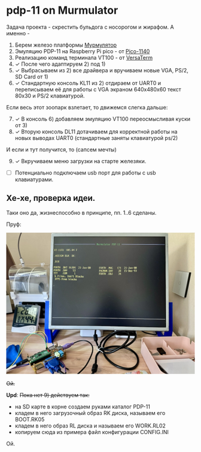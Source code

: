 # pdp-11 on Murmulator

Задача проекта - скрестить бульдога с носорогом и жирафом.
А именно - 

1. Берем железо платформы [Мурмулятор](https://murmulator.ru)
2. Эмуляцию PDP-11 на Raspberry Pi pico - от [Pico-1140](https://github.com/Isysxp/Pico_1140)
3. Реализацию команд терминала VT100 - от [VersaTerm](https://github.com/tsybulin/VersaTerm)
4. ✓ После чего адаптируем 2) под 1)
5. ✓ Выбрасываем из 2) все драйвера и вручиваем новые VGA, PS/2, SD Card от 1)
6. ✓ Стандартную консоль KL11 из 2) отдираем от UART0 и переписываем её для работы с VGA экраном 640x480x60 текст 80x30 и  PS/2 клавиатурой.

Если весь этот зоопарк взлетает, то движемся слегка дальше:

7. ✓ В консоль 6) добавляем эмуляцию VT100 переосмысливая куски от 3)
8. ✓ Вторую консоль DL11 дотачиваем для корректной работы на новых выводах UART0 (стандартные заняты клавиатурой ps/2)

И если и тут получится, то (сапсем мечты)

9. ✓ Вкручиваем меню загрузки на старте железяки.

- [ ] Потенциально подключаем usb порт для работы с usb клавиатурами.

## Хе-хе, проверка идеи.

Таки оно да, жизнеспособно в принципе, пп. 1..6 сделаны.

Пруф:

![proof of concept](assets/proof.jpg)

~~Ой.~~

**Upd**:
~~Пока нет 9) действуем так:~~
  - на SD карте в корне создаем руками каталог PDP-11
  - кладем в него загрузочный образ RK диска, называем его BOOT.RK05
  - кладем в него образ RL диска и называем его WORK.RL02
  - копируем сюда из примера файл конфигурации CONFIG.INI

  Ой.


